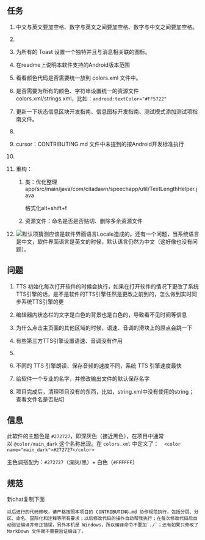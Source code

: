 ## 任务

1. 中文与英文要加空格、数字与英文之间要加空格、数字与中文之间要加空格。

2. 

3. 为所有的 Toast 设置一个独特并且与消息相关联的图标。

4. 在readme上说明本软件支持的Android版本范围

5. 看看颜色代码是否需要统一放到 colors.xml 文件中。

6. 是否需要为所有的颜色、字符串设置统一的资源文件colors.xml/strings.xml，比如：`android:textColor="#FF5722"`

7. 更新一下状态信息区块开发指南、信息图标开发指南、测试模式添加测试项指南文件。

8. 

9. cursor：CONTRIBUTING.md 文件中未提到的按Android开发标准执行

10. 

11. 重构：
    
    1. 类：优化整理app/src/main/java/com/citadawn/speechapp/util/TextLengthHelper.java
       
       格式化alt+shift+f
    
    2. 资源文件：命名是否是否贴切、删除多余资源文件

12. ![](D:\Users\24858\Pictures\MarkText\2025-08-01-11-33-19-image.png)默认项猜测应该是软件界面语言Locale造成的。还有一个问题，当系统语言是中文，软件界面语言是英文的时候，默认语言仍然为中文（这好像也没有问题）。

## 问题

1. TTS 初始化每次打开软件的时候会执行，如果在打开软件的情况下更改了系统TTS引擎的话，是不是软件的TTS引擎任然是更改之前到的，怎么做到实时同步系统TTS引擎的更

2. 编辑器内状态栏的文字是白色的背景也是白色的，导致看不见时间等信息

3. 为什么点击主页面的其他区域的时候，语速、音调的滑块上的原点会跳一下

4. 有些第三方TTS引擎设置语速、音调没有作用

5. 

6. 不同的 TTS 引擎朗读、保存音频的速度不同，系统 TTS 引擎速度最快

7. 给软件一个专业的名字，并修改输出文件的默认保存名字

8. 项目完成后，清理项目没有的东西，比如，string.xml中没有使用的string；查看文件名是否贴切

## 信息

此软件的主题色是 `#272727`，即深灰色（接近黑色），在项目中通常以 `@color/main_dark` 这个名称出现。在 `colors.xml` 中定义了：`  <color name="main_dark">#272727</color>`

主色调搭配为：`#272727`（深灰/黑）+ 白色（`#FFFFFF`）

## 规范

新chat复制下面

```
以后进行的代码修改，请严格按照本项目的 CONTRIBUTING.md 协作规范执行，包括分层、分区、命名、国际化和注释等所有要求；以后修改代码的操作自动帮我执行；在每次修改代码后自动验证编译并修正错误，另外本机是 Windows，所以编译命令不要加`./`；还有如果只修改了 MarkDown 文件就不需要验证编译了。
```
